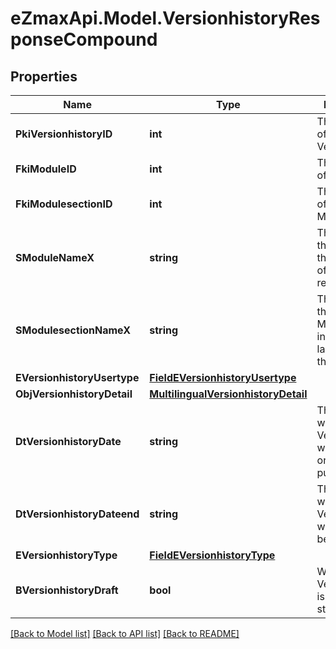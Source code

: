 
# eZmaxApi.Model.VersionhistoryResponseCompound

## Properties

Name | Type | Description | Notes
------------ | ------------- | ------------- | -------------
**PkiVersionhistoryID** | **int** | The unique ID of the Versionhistory | 
**FkiModuleID** | **int** | The unique ID of the Module | [optional] 
**FkiModulesectionID** | **int** | The unique ID of the Modulesection | [optional] 
**SModuleNameX** | **string** | The Name of the Module in the language of the requester | [optional] 
**SModulesectionNameX** | **string** | The Name of the Modulesection in the language of the requester | [optional] 
**EVersionhistoryUsertype** | [**FieldEVersionhistoryUsertype**](FieldEVersionhistoryUsertype.md) |  | [optional] 
**ObjVersionhistoryDetail** | [**MultilingualVersionhistoryDetail**](MultilingualVersionhistoryDetail.md) |  | 
**DtVersionhistoryDate** | **string** | The date  at which the Versionhistory was published or should be published | 
**DtVersionhistoryDateend** | **string** | The date  at which the Versionhistory will no longer be visible | [optional] 
**EVersionhistoryType** | [**FieldEVersionhistoryType**](FieldEVersionhistoryType.md) |  | 
**BVersionhistoryDraft** | **bool** | Whether the Versionhistory is published or still a draft | 

[[Back to Model list]](../README.md#documentation-for-models)
[[Back to API list]](../README.md#documentation-for-api-endpoints)
[[Back to README]](../README.md)

